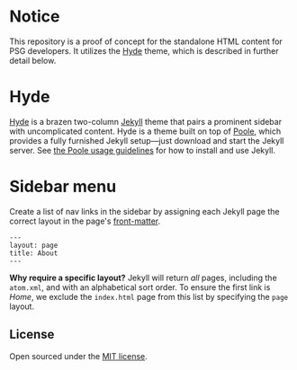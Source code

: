 # Notice

This repository is a proof of concept for the standalone HTML content for PSG developers. It utilizes the [Hyde](https://github.com/poole/hyde) theme, which is described in further detail below.

# Hyde

[Hyde](https://github.com/poole/hyde) is a brazen two-column [Jekyll](http://jekyllrb.com) theme that pairs a prominent sidebar with uncomplicated content. Hyde is a theme built on top of [Poole](https://github.com/poole/poole), which provides a fully furnished Jekyll setup—just download and start the Jekyll server. See [the Poole usage guidelines](https://github.com/poole/poole#usage) for how to install and use Jekyll.

# Sidebar menu

Create a list of nav links in the sidebar by assigning each Jekyll page the correct layout in the page's [front-matter](http://jekyllrb.com/docs/frontmatter/).

```
---
layout: page
title: About
---
```

**Why require a specific layout?** Jekyll will return *all* pages, including the `atom.xml`, and with an alphabetical sort order. To ensure the first link is *Home*, we exclude the `index.html` page from this list by specifying the `page` layout.

## License

Open sourced under the [MIT license](LICENSE.md).
